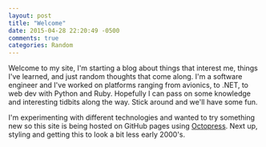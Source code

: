 ```yaml
---
layout: post
title: "Welcome"
date: 2015-04-28 22:20:49 -0500
comments: true
categories: Random
---
```

Welcome to my site, I'm starting a blog about things that interest me, things
I've learned, and just random thoughts that come along. I'm a software engineer
and I've worked on platforms ranging from avionics, to .NET, to web dev with
Python and Ruby. Hopefully I can pass on some knowledge and interesting tidbits
along the way. Stick around and we'll have some fun.

I'm experimenting with different technologies and wanted to try something new so
this site is being hosted on GitHub pages using
[Octopress](http://octopress.org/). Next up, styling and getting this to look a
bit less early 2000's.
